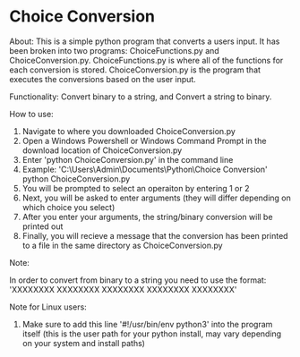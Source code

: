 # Choice Conversion

About: This is a simple python program that converts a users input. It has been broken into two programs: ChoiceFunctions.py and ChoiceConversion.py. ChoiceFunctions.py is where all of the functions for each conversion is stored. ChoiceConversion.py is the program that executes the conversions based on the user input.

Functionality: Convert binary to a string, and Convert a string to binary.

How to use:

1. Navigate to where you downloaded ChoiceConversion.py
2. Open a Windows Powershell or Windows Command Prompt in the download location of ChoiceConversion.py
3. Enter 'python ChoiceConversion.py' in the command line
4. Example: 'C:\Users\Admin\Documents\Python\Choice Conversion' python ChoiceConversion.py
5. You will be prompted to select an operaiton by entering 1 or 2
6. Next, you will be asked to enter arguments (they will differ depending on which choice you select)
7. After you enter your arguments, the string/binary conversion will be printed out
8. Finally, you will recieve a message that the conversion has been printed to a file in the same directory as ChoiceConversion.py

Note:

In order to convert from binary to a string you need to use the format:  
'XXXXXXXX XXXXXXXX XXXXXXXX XXXXXXXX XXXXXXXX'

Note for Linux users:

1. Make sure to add this line '#!/usr/bin/env python3' into the program itself (this is the user path for your python install, may vary depending on your system and install paths)
